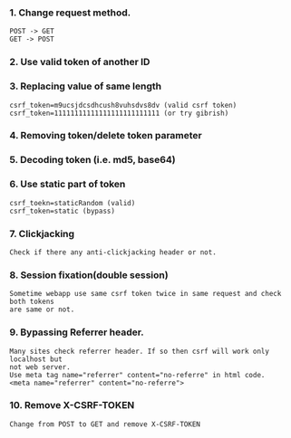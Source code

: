 ### 1. Change request method.
```
POST -> GET
GET -> POST
```

### 2. Use valid token of another ID

### 3. Replacing value of same length
```
csrf_token=m9ucsjdcsdhcush8vuhsdvs8dv (valid csrf token)
csrf_token=11111111111111111111111111 (or try gibrish)
```
### 4. Removing token/delete token parameter

### 5. Decoding token (i.e. md5, base64)

### 6. Use static part of token
```
csrf_toekn=staticRandom (valid)
csrf_token=static (bypass)
```

### 7. Clickjacking
```
Check if there any anti-clickjacking header or not.
```

### 8. Session fixation(double session)
```
Sometime webapp use same csrf token twice in same request and check both tokens
are same or not.
```

### 9. Bypassing Referrer header.
```
Many sites check referrer header. If so then csrf will work only localhost but 
not web server. 
Use meta tag name="referrer" content="no-referre" in html code.
<meta name="referrer" content="no-referre">
```

### 10. Remove X-CSRF-TOKEN
```
Change from POST to GET and remove X-CSRF-TOKEN
```
